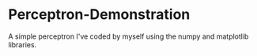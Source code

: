 # Perceptron-Demonstration
A simple perceptron I've coded by myself using the numpy and matplotlib libraries.
